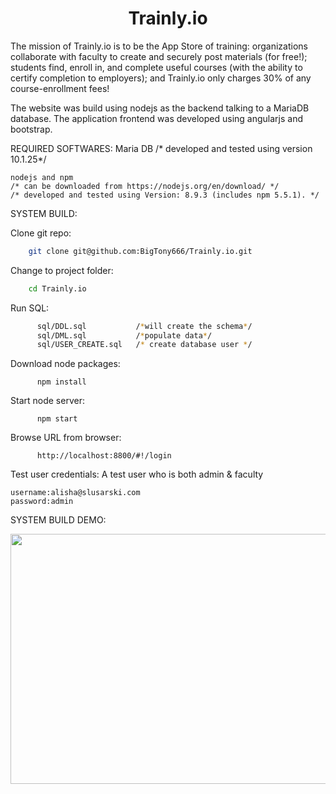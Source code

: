 <h1 align="center">
Trainly.io  
</h1>

The mission of Trainly.io is to be the App Store of training: organizations collaborate with faculty to create and securely post materials (for free!); students find, enroll in, and complete useful courses (with the ability to certify completion to employers); and Trainly.io only charges 30% of any course-enrollment fees!

The website was build using nodejs as the backend talking to a MariaDB database.
The application frontend was developed using angularjs and bootstrap.


REQUIRED SOFTWARES:
    Maria DB
    /* developed and tested using version 10.1.25*/

    nodejs and npm
    /* can be downloaded from https://nodejs.org/en/download/ */
    /* developed and tested using Version: 8.9.3 (includes npm 5.5.1). */



SYSTEM BUILD:

Clone git repo:

```sh
    git clone git@github.com:BigTony666/Trainly.io.git
```

Change to project folder:

```sh
    cd Trainly.io
```

Run SQL:  

```sh
      sql/DDL.sql           /*will create the schema*/
      sql/DML.sql           /*populate data*/
      sql/USER_CREATE.sql   /* create database user */
```

Download node packages:
```
      npm install
```

Start node server:      
```
      npm start
```

Browse URL from browser:
```
      http://localhost:8800/#!/login
```

Test user credentials:
A test user who is both admin & faculty
```
username:alisha@slusarski.com
password:admin
```      

SYSTEM BUILD DEMO:

<img src="https://github.com/BigTony666/Trainly.io/blob/master/doc/systembuild.gif" width="800" height="400" />
